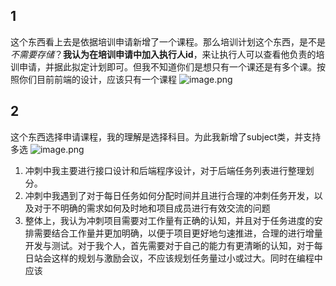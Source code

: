 ## 1
这个东西看上去是依据培训申请新增了一个课程。那么培训计划这个东西，是不是 *不需要存储*？**我认为在培训申请中加入执行人id**，来让执行人可以查看他负责的培训申请，并据此拟定计划即可。但我不知道你们是想只有一个课还是有多个课。按照你们目前前端的设计，应该只有一个课程
![image.png](https://s2.loli.net/2024/07/03/iPKt7JwqSvpVQ53.png)
## 2
这个东西选择申请课程，我的理解是选择科目。为此我新增了subject类，并支持多选
![image.png](https://s2.loli.net/2024/07/03/DlBPdKLvitANbk2.png)

1. 冲刺中我主要进行接口设计和后端程序设计，对于后端任务列表进行整理划分。
2. 冲刺中我遇到了对于每日任务如何分配时间并且进行合理的冲刺任务开发，以及对于不明确的需求如何及时地和项目成员进行有效交流的问题
3. 整体上，我认为冲刺项目需要对工作量有正确的认知，并且对于任务进度的安排需要结合工作量并更加明确，以便于项目更好地匀速推进，合理的进行增量开发与测试。对于我个人，首先需要对于自己的能力有更清晰的认知，对于每日站会这样的规划与激励会议，不应该规划任务量过小或过大。同时在编程中应该